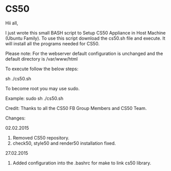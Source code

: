 # CS50

Hii all,

I just wrote this small BASH script to Setup CS50 Appliance in Host Machine (Ubuntu Family).
To use this script download the cs50.sh file and execute. It will install all the programs needed for CS50.

Please note: For the webserver default configuration is unchanged and the default directory is /var/www/html

To execute follow the below steps:

sh ./cs50.sh

To become root you may use sudo.

Example: sudo sh ./cs50.sh

Credit: 
Thanks to all the CS50 FB Group Members and CS50 Team.

Changes:

02.02.2015

1. Removed CS50 repository.
2. check50, style50 and render50 installation fixed.

27.02.2015

1. Added configuration into the .bashrc for make to link cs50 library.
